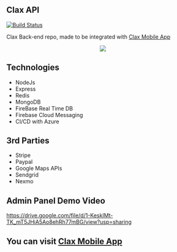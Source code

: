 ## Clax API
[![Build Status](https://dev.azure.com/Not-Activists/Clax/_apis/build/status/clax%20-%202%20-%20CI?branchName=master)](https://dev.azure.com/Not-Activists/Clax/_build/latest?definitionId=3&branchName=master)

  Clax Back-end repo, made to be integrated with [Clax Mobile App](https://github.com/KareemAllam/Clax-Application)

<p align="center">
  <img src="https://imgur.com/A9wayy6.png" />
</p>

## Technologies

* NodeJs
* Express
* Redis 
* MongoDB
* FireBase Real Time DB
* Firebase Cloud Messaging
* CI/CD with Azure

## 3rd Parties
* Stripe
* Paypal
* Google Maps APIs
* Sendgrid
* Nexmo

## Admin Panel Demo Video
https://drive.google.com/file/d/1-KeskIMt-TK_mT5JHiA5Ao8ehRh77mBG/view?usp=sharing

## You can visit [Clax Mobile App](https://github.com/KareemAllam/Clax-Application)
